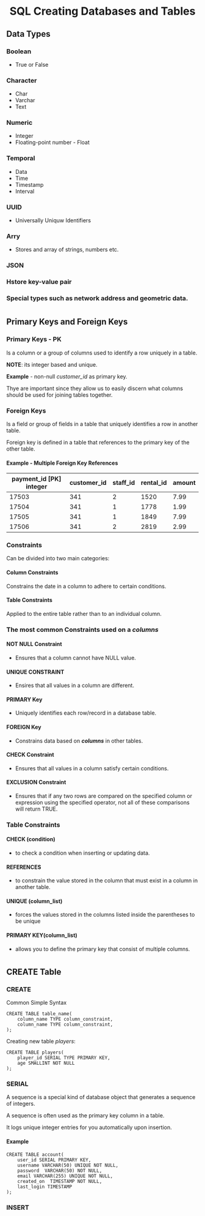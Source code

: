 <h1 align="center">SQL Creating Databases and Tables</h1>

## Data Types
### Boolean
* True or False

### Character
* Char
* Varchar
* Text

### Numeric
* Integer
* Floating-point number - Float

### Temporal
* Data
* Time
* Timestamp
* Interval

### UUID
* Universally Uniquw Identifiers

### Arry
* Stores and array of strings, numbers etc.

### JSON
### Hstore key-value pair
### Special types such as network address and geometric data.
#

## Primary Keys and Foreign Keys

### Primary Keys - PK
Is a column or a group of columns used to identify a row uniquely in a table.

**NOTE**: its integer based and unique.

**Example** - non-null _customer_id_ as primary key.

Thye are important since they allow us to easily discern what columns should be used for joining tables together.


### Foreign Keys
Is a field or group of fields in a table that uniquely identifies a row in another table.

Foreign key is defined in a table that references to the primary key of the other table.

#### Example - Multiple Foreign Key References

|payment_id [PK] integer |customer_id|staff_id|rental_id|amount|
|------|-----|---|------|------|
| 17503| 341 | 2 | 1520 | 7.99 |
| 17504| 341 | 1 | 1778 | 1.99 |
| 17505| 341 | 1 | 1849 | 7.99 |
| 17506| 341 | 2 | 2819 | 2.99 |

### Constraints
Can be divided into two main categories:
#### Column Constraints
Constrains the date in a column to adhere to certain conditions.
#### Table Constraints
Applied to the entire table rather than to an individual column.

### The most common Constraints used on a _columns_
#### NOT NULL Constraint
* Ensures that a column cannot have NULL value.
#### UNIQUE CONSTRAINT
* Ensires that all values in a column are different.
#### PRIMARY Key
* Uniquely identifies each row/record in a database table.
#### FOREIGN Key
* Constrains data based on _**columns**_ in other tables.
#### CHECK Constraint
* Ensures that all values in a column satisfy certain conditions.
#### EXCLUSION Constraint
* Ensures that if any two rows are compared on the specified column or expression using the specified operator, not all of these comparisons will return TRUE.

### Table Constraints
#### CHECK (condition)
* to check a condition when inserting or updating data.
#### REFERENCES
* to constrain the value stored in the column that must exist in a column in another table.
#### UNIQUE (column_list)
* forces the values stored in the columns listed inside the parentheses to be unique
#### PRIMARY KEY(column_list)
* allows you to define the primary key that consist of multiple columns.

#
## CREATE Table
### CREATE
Common Simple Syntax
```
CREATE TABLE table_name(
    column_name TYPE column_constraint,
    column_name TYPE column_constraint,
);
```

Creating new table _players_:

```
CREATE TABLE players(
    player_id SERIAL TYPE PRIMARY KEY,
    age SMALLINT NOT NULL
);
```

### SERIAL
A sequence is a special kind of database object that generates a sequence of integers.

A sequence is often used as the primary key column in a table.

It logs unique integer entries for you automatically upon insertion.

#### Example

```
CREATE TABLE account(
	user_id SERIAL PRIMARY KEY,
	username VARCHAR(50) UNIQUE NOT NULL,
	password  VARCHAR(50) NOT NULL,
	email VARCHAR(255) UNIQUE NOT NULL,
	created_on  TIMESTAMP NOT NULL,
	last_login TIMESTAMP
);
```
### INSERT




